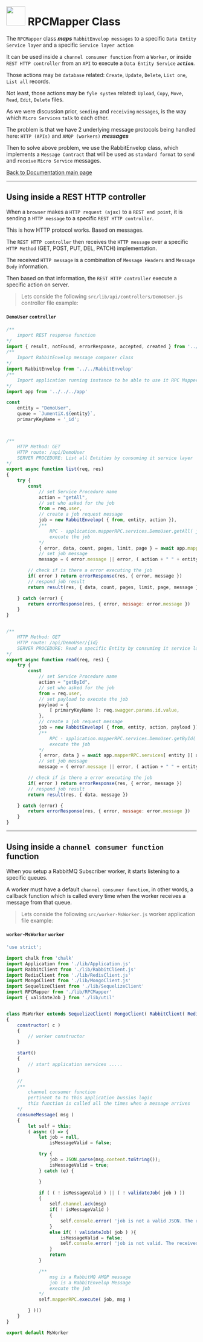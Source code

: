 #   <a href="https://web2solutions.github.io/Jumentix/"><img src="https://avatars3.githubusercontent.com/u/14809007?s=280&v=4" width="50" /></a> RPCMapper Class

The `RPCMapper` class ***maps*** `RabbitEnvelop messages` to a specific `Data Entity Service layer` and a specific `Service layer action`

It can be used inside a `channel consumer function` from a `Worker`, or inside `REST HTTP controller` from an `API` to execute a `Data Entity Service` ***`action`***.

Those actions may be `database` related: `Create`, `Update`, `Delete`, `List one`, `List all`  records.

Not least, those actions may be `fyle system` related: `Upload`, `Copy`, `Move`, `Read`, `Edit`, `Delete` files.

As we were discussion prior, `sending` and `receiving` `messages`, is the way which `Micro Services` `talk` to each other.

The problem is that we have 2 underlying message protocols being handled here: `HTTP (APIs)` and `AMQP (workers)` ***messages***

Then to solve above problem, we use the RabbitEnvelop class, which implements a `Message Contract` that will be used as `standard format` to `send` and `receive` `Micro Service` messages.



[Back to Documentation main page](https://web2solutions.github.io/Jumentix/)


--------------------------
## Using inside a REST HTTP controller

When a `browser` makes a `HTTP request (ajax)` to a `REST end point`, it is sending a `HTTP message` to a specific `REST HTTP controller`.

This is how HTTP protocol works. Based on messages.

The `REST HTTP controller` then receives the `HTTP message` over a specific `HTTP Method` (GET, POST, PUT, DEL, PATCH) implementation.

The received `HTTP message` is a combination of `Message Headers` and `Message Body` information.

Then based on that information, the  `REST HTTP controller` execute a specific action on server.



> Lets conside the following `src/lib/api/controllers/DemoUser.js` controller file example:


#### `DemoUser` `controller`

```javascript
/**
    import REST response function
*/
import { result, notFound, errorResponse, accepted, created } from '../../response';
/**
    Import RabbitEnvelop message composer class
*/
import RabbitEnvelop from '../../RabbitEnvelop'
/**
    Import application running instance to be able to use it RPC Mapper
*/
import app from '../../../app'

const
    entity = "DemoUser",
    queue = `JumentiX.${entity}`,
    primaryKeyName = '_id';



/**
    HTTP Method: GET
    HTTP route: /api/DemoUser
    SERVER PROCEDURE: List all Entities by consuming it service layer
*/
export async function list(req, res)
{
    try {
        const
            // set Service Procedure name
            action = "getAll",
            // set who asked for the job
            from = req.user,
            // create a job request message
            job = new RabbitEnvelop( { from, entity, action }),
            /**
                RPC - application.mapperRPC.services.DemoUser.getAll( job )
                execute the job
            */
            { error, data, count, pages, limit, page } = await app.mapperRPC.services[ entity ][ action ]( job ),
            // set job message
            message = ( error.message || error, ( action + " " + entity ) );

        // check if is there a error executing the job
        if( error ) return errorResponse(res, { error, message })
        // respond job result
        return result(res, { data, count, pages, limit, page, message })

    } catch (error) {
        return errorResponse(res, { error, message: error.message })
    }
}


/**
    HTTP Method: GET
    HTTP route: /api/DemoUser/{id}
    SERVER PROCEDURE: Read a specific Entity by consuming it service layer
*/
export async function read(req, res) {
    try {
        const
            // set Service Procedure name
            action = "getById",
            // set who asked for the job
            from = req.user,
            // set payload to execute the job
            payload = {
                [ primaryKeyName ]: req.swagger.params.id.value,
            },
            // create a job request message
            job = new RabbitEnvelop( { from, entity, action, payload }),
            /**
                RPC - application.mapperRPC.services.DemoUser.getById( job )
                execute the job
            */
            { error, data } = await app.mapperRPC.services[ entity ][ action ]( job ),
            // set job message
            message = ( error.message || error, ( action + " " + entity ) );

        // check if is there a error executing the job
        if( error ) return errorResponse(res, { error, message })
        // respond job result
        return result(res, { data, message })

    } catch (error) {
        return errorResponse(res, { error, message: error.message })
    }
}

```





--------------------------
## Using inside a `channel consumer function` function

When you setup a RabbitMQ Subscriber worker, it starts listening to a specific queues.

A worker must have a default `channel consumer function`, in other words, a callback function which is called every time when the worker receives a message from that queue.




> Lets conside the following `src/worker-MsWorker.js` worker application file example:


#### `worker-MsWorker` `worker`

```javascript
'use strict';

import chalk from 'chalk'
import Application from './lib/Application.js'
import RabbitClient from './lib/RabbitClient.js'
import RedisClient from './lib/RedisClient.js'
import MongoClient from './lib/MongoClient.js'
import SequelizeClient from './lib/SequelizeClient'
import RPCMapper from './lib/RPCMapper'
import { validateJob } from './lib/util'


class MsWorker extends SequelizeClient( MongoClient( RabbitClient( RedisClient( Application ) ) ) )
{
    constructor( c )
    {
        // worker constructor
    }

    start()
    {
        // start application services .....
    }

    //
    /**
        channel consumer function
        pertinent to to this application bussins logic
        this function is called all the times when a message arrives
    */
    consumeMessage( msg )
    {
        let self = this;
        ( async () => {
            let job = null,
                isMessageValid = false;

            try {
                job = JSON.parse(msg.content.toString());
                isMessageValid = true;
            } catch (e) {

            }

            if ( ( ! isMessageValid ) || ( ! validateJob( job ) ))
            {
                self.channel.ack(msg)
                if( ! isMessageValid )
                {
                    self.console.error( 'job is not a valid JSON. The received message was removed from the queue.', job )
                }
                else if( ! validateJob( job ) ){
                    isMessageValid = false;
                    self.console.error( 'job is not valid. The received message was removed from the queue.', job )
                }
                return
            }

            /**
                msg is a RabbitMQ AMQP message
                job is a RabbitEnvelop Message
                execute the job
            */
            self.mapperRPC.execute( job, msg )

        } )()
    }
}

export default MsWorker
```

